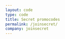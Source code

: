 ```yaml
---
layout: code
type: code
title: Secret promocodes
permalink: /joinsecret/
company: joinsecret
---
```

